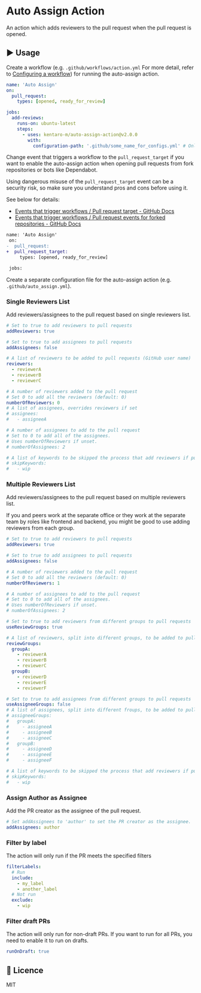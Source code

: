 # Auto Assign Action

An action which adds reviewers to the pull request when the pull request is opened.

## :arrow_forward: Usage

Create a workflow (e.g. `.github/workflows/action.yml` For more detail, refer to [Configuring a workflow](https://help.github.com/en/articles/configuring-a-workflow#creating-a-workflow-file)) for running the auto-assign action.

```yml
name: 'Auto Assign'
on:
  pull_request:
    types: [opened, ready_for_review]

jobs:
  add-reviews:
    runs-on: ubuntu-latest
    steps:
      - uses: kentaro-m/auto-assign-action@v2.0.0
        with:
          configuration-path: '.github/some_name_for_configs.yml' # Only needed if you use something other than .github/auto_assign.yml
```

Change event that triggers a workflow to the `pull_request_target` if you want to enable the auto-assign action when opening pull requests from fork repositories or bots like Dependabot.

Using dangerous misuse of the `pull_request_target` event can be a security risk, so make sure you understand pros and cons before using it. 

See below for details:

- [Events that trigger workflows / Pull request target - GitHub Docs](https://docs.github.com/en/actions/learn-github-actions/events-that-trigger-workflows#pull_request_target)
- [Events that trigger workflows / Pull request events for forked repositories - GitHub Docs](https://docs.github.com/en/actions/learn-github-actions/events-that-trigger-workflows#pull-request-events-for-forked-repositories)

```diff
name: 'Auto Assign'
 on:
-  pull_request:
+  pull_request_target:
     types: [opened, ready_for_review]

 jobs:
```

Create a separate configuration file for the auto-assign action (e.g. `.github/auto_assign.yml`).

### Single Reviewers List

Add reviewers/assignees to the pull request based on single reviewers list.

```yaml
# Set to true to add reviewers to pull requests
addReviewers: true

# Set to true to add assignees to pull requests
addAssignees: false

# A list of reviewers to be added to pull requests (GitHub user name)
reviewers:
  - reviewerA
  - reviewerB
  - reviewerC

# A number of reviewers added to the pull request
# Set 0 to add all the reviewers (default: 0)
numberOfReviewers: 0
# A list of assignees, overrides reviewers if set
# assignees:
#   - assigneeA

# A number of assignees to add to the pull request
# Set to 0 to add all of the assignees.
# Uses numberOfReviewers if unset.
# numberOfAssignees: 2

# A list of keywords to be skipped the process that add reviewers if pull requests include it
# skipKeywords:
#   - wip
```

### Multiple Reviewers List

Add reviewers/assignees to the pull request based on multiple reviewers list.

If you and peers work at the separate office or they work at the separate team by roles like frontend and backend, you might be good to use adding reviewers from each group.

```yaml
# Set to true to add reviewers to pull requests
addReviewers: true

# Set to true to add assignees to pull requests
addAssignees: false

# A number of reviewers added to the pull request
# Set 0 to add all the reviewers (default: 0)
numberOfReviewers: 1

# A number of assignees to add to the pull request
# Set to 0 to add all of the assignees.
# Uses numberOfReviewers if unset.
# numberOfAssignees: 2

# Set to true to add reviewers from different groups to pull requests
useReviewGroups: true

# A list of reviewers, split into different groups, to be added to pull requests (GitHub user name)
reviewGroups:
  groupA:
    - reviewerA
    - reviewerB
    - reviewerC
  groupB:
    - reviewerD
    - reviewerE
    - reviewerF

# Set to true to add assignees from different groups to pull requests
useAssigneeGroups: false
# A list of assignees, split into different froups, to be added to pull requests (GitHub user name)
# assigneeGroups:
#   groupA:
#     - assigneeA
#     - assigneeB
#     - assigneeC
#   groupB:
#     - assigneeD
#     - assigneeE
#     - assigneeF

# A list of keywords to be skipped the process that add reviewers if pull requests include it
# skipKeywords:
#   - wip
```

### Assign Author as Assignee

Add the PR creator as the assignee of the pull request.

```yaml
# Set addAssignees to 'author' to set the PR creator as the assignee.
addAssignees: author
```

### Filter by label

The action will only run if the PR meets the specified filters

```yaml
filterLabels:
  # Run
  include:
    - my_label
    - another_label
  # Not run
  exclude:
    - wip
```

### Filter draft PRs

The action will only run for non-draft PRs. If you want to run for all PRs, you need to enable it to run on drafts.

```yaml
runOnDraft: true
```

## :memo: Licence

MIT
